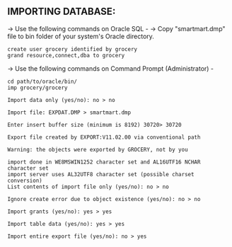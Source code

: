 IMPORTING DATABASE:
--------------------

-> Use the following commands on Oracle SQL -
-> Copy "smartmart.dmp" file to bin folder of your system's Oracle directory.

```
create user grocery identified by grocery
grand resource,connect,dba to grocery
```

-> Use the following commands on Command Prompt (Administrator) -


```
cd path/to/oracle/bin/
imp grocery/grocery

Import data only (yes/no): no > no

Import file: EXPDAT.DMP > smartmart.dmp

Enter insert buffer size (minimum is 8192) 30720> 30720

Export file created by EXPORT:V11.02.00 via conventional path

Warning: the objects were exported by GROCERY, not by you

import done in WE8MSWIN1252 character set and AL16UTF16 NCHAR character set
import server uses AL32UTF8 character set (possible charset conversion)
List contents of import file only (yes/no): no > no

Ignore create error due to object existence (yes/no): no > no

Import grants (yes/no): yes > yes

Import table data (yes/no): yes > yes

Import entire export file (yes/no): no > yes
```
